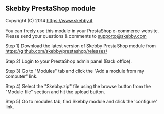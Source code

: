 Skebby PrestaShop module
---------------------------------------------------------------------

Copyright (C) 2014 https://www.skebby.it 

You can freely use this module in your PrestaShop e-commerce website.
Please send your questions & comments to supporto@skebby.com


Step 1)
Download the latest version of Skebby PrestaShop module from https://github.com/skebby/prestashop/releases/

Step 2)
Login to your PrestaShop admin panel (Back office).

Step 3)
Go to "Modules" tab and click the "Add a module from my computer" link.

Step 4)
Select the "Skebby.zip" file using the browse button from the "Module file" section and hit the upload button.

Step 5)
Go to modules tab, find Skebby module and click the 'configure' link.


